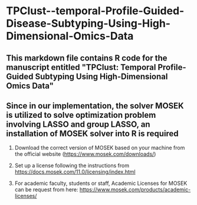# TPClust--temporal-Profile-Guided-Disease-Subtyping-Using-High-Dimensional-Omics-Data
## This markdown file contains R code for the manuscript entitled "TPClust: Temporal Profile-Guided Subtyping Using High-Dimensional Omics Data"
## Since in our implementation, the solver MOSEK is utilized to solve optimization problem involving LASSO and group LASSO, an installation of MOSEK solver into R is required

1. Download the correct version of MOSEK based on your machine from the official website (https://www.mosek.com/downloads/)

2. Set up a license following the instructions from https://docs.mosek.com/11.0/licensing/index.html

3. For academic faculty, students or staff, Academic Licenses for MOSEK can be request from here: https://www.mosek.com/products/academic-licenses/
